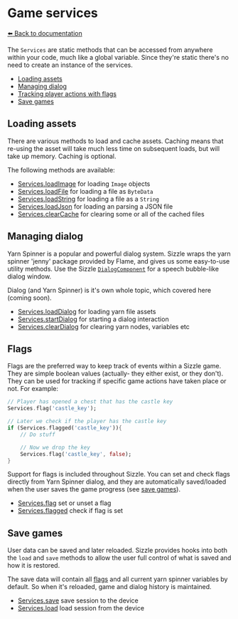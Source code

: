 # Game services
[:arrow_left: Back to documentation](index.md)

The `Services` are static methods that can be accessed from anywhere within
your code, much like a global variable. Since they're static there's no need
to create an instance of the services.

- [Loading assets](#loading-assets)
- [Managing dialog](#managing-dialog)
- [Tracking player actions with flags](#flags)
- [Save games](#save-games)

## Loading assets

There are various methods to load and cache assets. Caching means that
re-using the asset will take much less time on subsequent loads, but will take
up memory. Caching is optional.

The following methods are available:

- [Services.loadImage](../lib/src/game/services.dart#:~:text=loadImage) for loading `Image` objects
- [Services.loadFile](../lib/src/game/services.dart#:~:text=loadFile) for loading a file as `ByteData`
- [Services.loadString](../lib/src/game/services.dart#:~:text=loadString) for loading a file as a `String`
- [Services.loadJson](../lib/src/game/services.dart#:~:text=loadJson) for loading an parsing a JSON file
- [Services.clearCache](../lib/src/game/services.dart#:~:text=clearCache) for clearing some or all of the cached files

## Managing dialog

Yarn Spinner is a popular and powerful dialog system. Sizzle wraps the yarn spinner 'jenny' package provided by Flame, and gives us some easy-to-use utility methods. Use the Sizzle
[`DialogComponent`][DialogComponent] for a speech bubble-like dialog window.

Dialog (and Yarn Spinner) is it's own whole topic, which covered here (coming soon).

- [Services.loadDialog](../lib/src/game/services.dart#:~:text=loadDialog) for loading yarn file assets
- [Services.startDialog](../lib/src/game/services.dart#:~:text=startDialog) for starting a dialog interaction
- [Services.clearDialog](../lib/src/game/services.dart#:~:text=startDialog) for clearing yarn nodes, variables etc

## Flags

Flags are the preferred way to keep track of events within a Sizzle game. They
are simple boolean values (actually- they either exist, or they don't). They
can be used for tracking if specific game actions have taken place or not. For
example:

```dart
// Player has opened a chest that has the castle key
Services.flag('castle_key');

// Later we check if the player has the castle key
if (Services.flagged('castle_key')){
    // Do stuff

    // Now we drop the key
    Services.flag('castle_key', false);
}
```

Support for flags is included throughout Sizzle. You can set and check flags
directly from Yarn Spinner dialog, and they are automatically saved/loaded when
the user saves the game progress (see [save games](#save-games)).

- [Services.flag](../lib/src/game/services.dart#:~:text=flag) set or unset a flag
- [Services.flagged](../lib/src/game/services.dart#:~:text=flagged) check if flag is set

## Save games

User data can be saved and later reloaded. Sizzle provides hooks into both the
`load` and `save` methods to allow the user full control of what is saved and
how it is restored.

The save data will contain all [flags](#flags) and all current yarn spinner
variables by default. So when it's reloaded, game and dialog history is
maintained.

- [Services.save](../lib/src/game/services.dart#:~:text=save) save session to the device
- [Services.load](../lib/src/game/services.dart#:~:text=load) load session from the device

[DialogComponent]: ../lib/src/display/dialog.dart
[SizzleGame]: ../lib/src/game/game.dart
